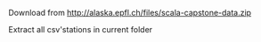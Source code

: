 Download from <http://alaska.epfl.ch/files/scala-capstone-data.zip>

Extract all csv'stations in current folder 
